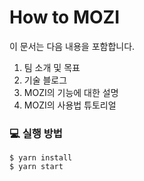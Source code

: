 # How to MOZI

이 문서는 다음 내용을 포함합니다.

1. 팀 소개 및 목표
2. 기술 블로그
3. MOZI의 기능에 대한 설명
4. MOZI의 사용법 튜토리얼

### 💻 실행 방법

```
$ yarn install
$ yarn start
```
